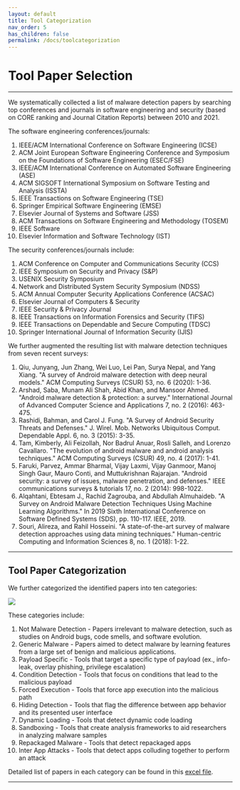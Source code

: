 ```yaml
---
layout: default
title: Tool Categorization
nav_order: 5
has_children: false
permalink: /docs/toolcategorization
---
```

# Tool Paper Selection
---

We systematically collected a list of malware detection papers by searching top conferences and journals in software engineering and security (based on CORE ranking and Journal Citation Reports) between 2010 and 2021.

The software engineering conferences/journals:

1. IEEE/ACM International Conference on Software Engineering (ICSE)
2. ACM Joint European Software Engineering Conference and Symposium on the Foundations of Software Engineering (ESEC/FSE)
3. IEEE/ACM International Conference on Automated Software Engineering (ASE)
4. ACM SIGSOFT International Symposium on Software Testing and Analysis (ISSTA)
5. IEEE Transactions on Software Engineering (TSE)
6. Springer Empirical Software Engineering (EMSE)
7. Elsevier Journal of Systems and Software (JSS)
8. ACM Transactions on Software Engineering and Methodology (TOSEM)
9. IEEE Software
10. Elsevier Information and Software Technology (IST)

The security conferences/journals include:

1. ACM Conference on Computer and Communications Security (CCS)
2. IEEE Symposium on Security and Privacy (S&P)
3. USENIX Security Symposium
4. Network and Distributed System Security Symposium (NDSS)
5. ACM Annual Computer Security Applications Conference (ACSAC)
6. Elsevier Journal of Computers & Security
7. IEEE Security & Privacy Journal
8. IEEE Transactions on Information Forensics and Security (TIFS)
9. IEEE Transactions on Dependable and Secure Computing (TDSC)
10. Springer International Journal of Information Security (IJIS)

We further augmented the resulting list with malware detection techniques from seven recent surveys:

1. Qiu, Junyang, Jun Zhang, Wei Luo, Lei Pan, Surya Nepal, and Yang Xiang. "A survey of Android malware detection with deep neural models." ACM Computing Surveys (CSUR) 53, no. 6 (2020): 1-36.
2. Arshad, Saba, Munam Ali Shah, Abid Khan, and Mansoor Ahmed. "Android malware detection & protection: a survey." International Journal of Advanced Computer Science and Applications 7, no. 2 (2016): 463-475.
3. Rashidi, Bahman, and Carol J. Fung. "A Survey of Android Security Threats and Defenses." J. Wirel. Mob. Networks Ubiquitous Comput. Dependable Appl. 6, no. 3 (2015): 3-35.
4. Tam, Kimberly, Ali Feizollah, Nor Badrul Anuar, Rosli Salleh, and Lorenzo Cavallaro. "The evolution of android malware and android analysis techniques." ACM Computing Surveys (CSUR) 49, no. 4 (2017): 1-41.
5. Faruki, Parvez, Ammar Bharmal, Vijay Laxmi, Vijay Ganmoor, Manoj Singh Gaur, Mauro Conti, and Muttukrishnan Rajarajan. "Android security: a survey of issues, malware penetration, and defenses." IEEE communications surveys & tutorials 17, no. 2 (2014): 998-1022.
6. Alqahtani, Ebtesam J., Rachid Zagrouba, and Abdullah Almuhaideb. "A Survey on Android Malware Detection Techniques Using Machine Learning Algorithms." In 2019 Sixth International Conference on Software Defined Systems (SDS), pp. 110-117. IEEE, 2019.
7. Souri, Alireza, and Rahil Hosseini. "A state-of-the-art survey of malware detection approaches using data mining techniques." Human-centric Computing and Information Sciences 8, no. 1 (2018): 1-22.

---

## Tool Paper Categorization

We further categorized the identified papers into ten categories:

![](../img/tools_mind_map.PNG)

These categories include:

1. Not Malware Detection - Papers irrelevant to malware detection, such as studies on Android bugs, code smells, and software evolution.
2. Generic Malware - Papers aimed to detect malware by learning features from a large set of benign and malicious applications.
3. Payload Specific - Tools that target a specific type of payload (ex., info-leak, overlay phishing, privilege escalation)
4. Condition Detection - Tools that focus on conditions that lead to the malicious payload
5. Forced Execution - Tools that force app execution into the malicious path
6. Hiding Detection - Tools that flag the difference between app behavior and its presented user interface
7. Dynamic Loading - Tools that detect dynamic code loading
8. Sandboxing - Tools that create analysis frameworks to aid researchers in analyzing malware samples
9. Repackaged Malware - Tools that detect repackaged apps
10. Inter App Attacks - Tools that detect apps colluding together to perform an attack

Detailed list of papers in each category can be found in this [excel file](../../../assets/data/excelsheets/Tools.xlsx).

---

